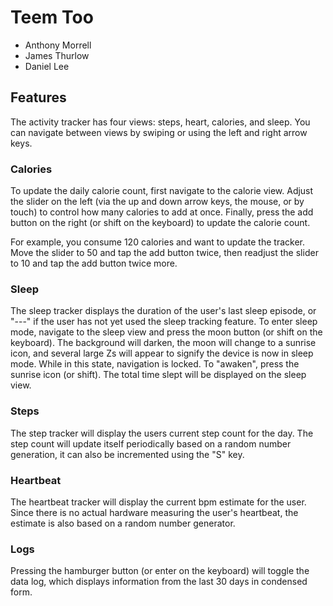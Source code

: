# Teem Too
 - Anthony Morrell
 - James Thurlow
 - Daniel Lee

## Features
The activity tracker has four views: steps, heart, calories, and sleep. You can navigate between views by swiping or
using the left and right arrow keys.

### Calories
To update the daily calorie count, first navigate to the calorie view. Adjust the slider on the left (via the up and
down arrow keys, the mouse, or by touch) to control how many calories to add at once. Finally, press the add button on
the right (or shift on the keyboard) to update the calorie count.

For example, you consume 120 calories and want to update the tracker. Move the slider to 50 and tap the add button
twice, then readjust the slider to 10 and tap the add button twice more.

### Sleep
The sleep tracker displays the duration of the user's last sleep episode, or "---" if the user has not yet used the
sleep tracking feature. To enter sleep mode, navigate to the sleep view and press the moon button (or shift on the
keyboard). The background will darken, the moon will change to a sunrise icon, and several large Zs will appear to
signify the device is now in sleep mode. While in this state, navigation is locked. To "awaken", press the sunrise icon
(or shift). The total time slept will be displayed on the sleep view.

### Steps
The step tracker will display the users current step count for the day. The step count will update itself periodically
based on a random number generation, it can also be incremented using the "S" key. 

### Heartbeat
The heartbeat tracker will display the current bpm estimate for the user. Since there is no actual hardware measuring the 
user's heartbeat, the estimate is also based on a random number generator.

### Logs
Pressing the hamburger button (or enter on the keyboard) will toggle the data log, which displays information from the
last 30 days in condensed form.